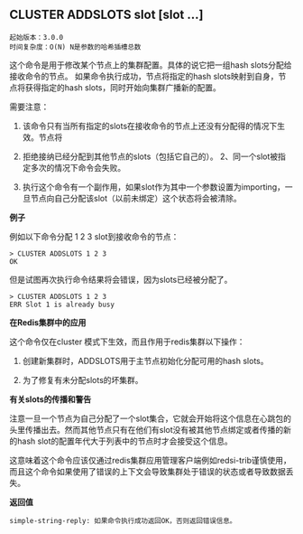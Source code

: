## CLUSTER ADDSLOTS slot [slot ...]


    起始版本：3.0.0
    时间复杂度：O(N) N是参数的哈希插槽总数

这个命令是用于修改某个节点上的集群配置。具体的说它把一组hash slots分配给接收命令的节点。 如果命令执行成功，节点将指定的hash slots映射到自身，节点将获得指定的hash slots，同时开始向集群广播新的配置。

需要注意：

 1. 该命令只有当所有指定的slots在接收命令的节点上还没有分配得的情况下生效。节点将

 2.   拒绝接纳已经分配到其他节点的slots（包括它自己的）。 2、同一个slot被指定多次的情况下命令会失败。
 
 3.  执行这个命令有一个副作用，如果slot作为其中一个参数设置为importing，一旦节点向自己分配该slot（以前未绑定）这个状态将会被清除。

**例子**

例如以下命令分配 1 2 3 slot到接收命令的节点：

```
> CLUSTER ADDSLOTS 1 2 3
OK
```
但是试图再次执行命令结果将会错误，因为slots已经被分配了。

```
> CLUSTER ADDSLOTS 1 2 3
ERR Slot 1 is already busy
```

**在Redis集群中的应用**

这个命令仅在cluster 模式下生效，而且作用于redis集群以下操作：

 1. 创建新集群时，ADDSLOTS用于主节点初始化分配可用的hash slots。
 
 2. 为了修复有未分配slots的坏集群。

**有关slots的传播和警告**

注意一旦一个节点为自己分配了一个slot集合，它就会开始将这个信息在心跳包的头里传播出去。然而其他节点只有在他们有slot没有被其他节点绑定或者传播的新的hash slot的配置年代大于列表中的节点时才会接受这个信息。

这意味着这个命令应该仅通过redis集群应用管理客户端例如redsi-trib谨慎使用，而且这个命令如果使用了错误的上下文会导致集群处于错误的状态或者导致数据丢失。

**返回值**

    simple-string-reply: 如果命令执行成功返回OK，否则返回错误信息。